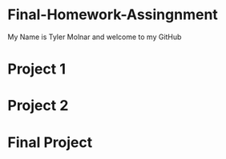 # Final-Homework-Assingnment
My Name is Tyler Molnar and welcome to my GitHub

# Project 1


# Project 2


# Final Project
